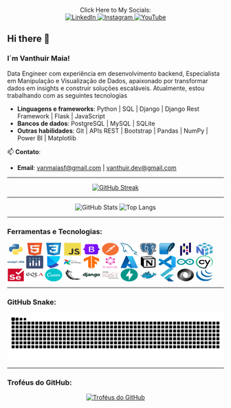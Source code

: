 <p align="center">
  <span>Click Here to My Socials:</span><br/>

  <a href="https://www.linkedin.com/in/vanthuir-maia-47767810b/" target="blank">
    <img src="https://raw.githubusercontent.com/rahuldkjain/github-profile-readme-generator/master/src/images/icons/Social/linked-in-alt.svg" alt="LinkedIn" height="30" width="40" />
  </a>
  
  <a href="https://www.instagram.com/vanthuirmaia/" target="blank">
    <img src="https://raw.githubusercontent.com/rahuldkjain/github-profile-readme-generator/master/src/images/icons/Social/instagram.svg" alt="Instagram" height="30" width="40" />
  </a>

  <a href="https://www.youtube.com/@vanthuirmaia9445" target="blank">
    <img src="https://raw.githubusercontent.com/rahuldkjain/github-profile-readme-generator/master/src/images/icons/Social/youtube.svg" alt="YouTube" height="30" width="40" />
  </a>
</p>

## Hi there 👋

### I´m Vanthuir Maia!

Data Engineer com experiência em desenvolvimento backend, Especialista em Manipulação e Visualização de Dados, apaixonado por transformar dados em insights e construir soluções escaláveis. Atualmente, estou trabalhando com as seguintes tecnologias

- **Linguagens e frameworks**: Python | SQL | Django | Django Rest Framework | Flask | JavaScript
- **Bancos de dados**: PostgreSQL | MySQL | SQLite
- **Outras habilidades**: Git | APIs REST | Bootstrap | Pandas | NumPy | Power BI | Matplotlib

📫 **Contato**:  
- **Email**: [vanmaiasf@gmail.com](mailto:vanmaiasf@gmail.com) | [vanthuir.dev@gmail.com](mailto:vanthuir.dev@gmail.com)  

---

<p align="center">
  <a href="https://git.io/streak-stats"><img src="https://streak-stats.demolab.com?user=VanthuirMaia&theme=dracula" alt="GitHub Streak" /></a>
</p>

---

<p align="center">
  <img src="https://github-readme-stats.vercel.app/api?username=VanthuirMaia&show_icons=true&theme=radical" alt="GitHub Stats" />
  <img src="https://github-readme-stats.vercel.app/api/top-langs/?username=VanthuirMaia&layout=compact" alt="Top Langs" />
</p>

---

### Ferramentas e Tecnologias:
<div> 
  <img align="center" alt="Python" height="30" width="40" src="https://raw.githubusercontent.com/devicons/devicon/master/icons/python/python-original.svg">
  <img align="center" alt="HTML" height="30" width="40" src="https://raw.githubusercontent.com/devicons/devicon/master/icons/html5/html5-original.svg">
  <img align="center" alt="CSS" height="30" width="40" src="https://raw.githubusercontent.com/devicons/devicon/master/icons/css3/css3-original.svg">
  <img align="center" alt="JavaScript" height="30" width="40" src="https://raw.githubusercontent.com/devicons/devicon/master/icons/javascript/javascript-original.svg">
  <img align="center" alt="Bootstrap" height="30" width="40" src="https://github.com/devicons/devicon/blob/master/icons/bootstrap/bootstrap-original.svg">
  <img align="center" alt="Postman" height="30" width="40" src="https://github.com/devicons/devicon/blob/master/icons/postman/postman-original.svg">
  <img align="center" alt="MySQL" height="30" width="40" src="https://github.com/devicons/devicon/blob/master/icons/mysql/mysql-original.svg">
  <img align="center" alt="PostgreSQL" height="30" width="40" src="https://raw.githubusercontent.com/devicons/devicon/master/icons/postgresql/postgresql-original.svg">
  <img align="center" alt="SQLite" height="30" width="40" src="https://github.com/devicons/devicon/blob/master/icons/sqlite/sqlite-original.svg">
  <img align="center" alt="Pandas" height="30" width="40" src="https://github.com/devicons/devicon/blob/master/icons/pandas/pandas-original.svg">
  <img align="center" alt="Numpy" height="30" width="40" src="https://github.com/devicons/devicon/blob/master/icons/numpy/numpy-original.svg">
  <img align="center" alt="Matplotlib" height="30" width="40" src="https://github.com/devicons/devicon/blob/master/icons/matplotlib/matplotlib-original-wordmark.svg">
  <img align="center" alt="Plotly" height="30" width="40" src="https://github.com/devicons/devicon/blob/master/icons/plotly/plotly-original.svg">
  <img align="center" alt="Poetry" height="30" width="40" src="https://github.com/devicons/devicon/blob/master/icons/poetry/poetry-original.svg">
  <img align="center" alt="ApacheAirFlow" height="30" width="40" src="https://github.com/devicons/devicon/blob/master/icons/apacheairflow/apacheairflow-original-wordmark.svg">
  <img align="center" alt="TensorFlow" height="30" width="40" src="https://github.com/devicons/devicon/blob/master/icons/tensorflow/tensorflow-original.svg">
  <img align="center" alt="Graphql" height="30" width="40" src="https://github.com/devicons/devicon/blob/master/icons/graphql/graphql-plain-wordmark.svg">
  <img align="center" alt="Azure" height="30" width="40" src="https://github.com/devicons/devicon/blob/master/icons/azure/azure-original.svg">
  <img align="center" alt="Notion" height="30" width="40" src="https://github.com/devicons/devicon/blob/master/icons/notion/notion-original.svg">
  <img align="center" alt="VSCode" height="30" width="40" src="https://github.com/devicons/devicon/blob/master/icons/vscode/vscode-original.svg">
  <img align="center" alt="Arduino" height="30" width="40" src="https://github.com/devicons/devicon/blob/master/icons/arduino/arduino-original.svg">
  <img align="center" alt="Cypress" height="30" width="40" src="https://github.com/devicons/devicon/blob/master/icons/cypressio/cypressio-original.svg">
  <img align="center" alt="Selenium" height="30" width="40" src="https://github.com/devicons/devicon/blob/master/icons/selenium/selenium-original.svg">
  <img align="center" alt="SQLAlchemy" height="30" width="40" src="https://github.com/devicons/devicon/blob/master/icons/sqlalchemy/sqlalchemy-original.svg">
  <img align="center" alt="Canva" height="30" width="40" src="https://github.com/devicons/devicon/blob/master/icons/canva/canva-original.svg">
  <img align="center" alt="Flask" height="30" width="40" src="https://github.com/devicons/devicon/blob/master/icons/flask/flask-original.svg">
  <img align="center" alt="Django" height="30" width="40" src="https://github.com/devicons/devicon/blob/master/icons/django/django-plain-wordmark.svg">
  <img align="center" alt="DjangoRest" height="30" width="40" src="https://github.com/devicons/devicon/blob/master/icons/djangorest/djangorest-original.svg">
  <img align="center" alt="FastAPI" height="30" width="40" src="https://github.com/devicons/devicon/blob/master/icons/fastapi/fastapi-original.svg">
  <img align="center" alt="Docker" height="30" width="40" src="https://github.com/devicons/devicon/blob/master/icons/docker/docker-original.svg">
  <img align="center" alt="Flutter" height="30" width="40" src="https://github.com/devicons/devicon/blob/master/icons/flutter/flutter-original.svg">
  <img align="center" alt="json" height="30" width="40" src="https://github.com/devicons/devicon/blob/master/icons/json/json-original.svg">
  <img align="center" alt="JQuery" height="30" width="40" src="https://github.com/devicons/devicon/blob/master/icons/jquery/jquery-original.svg">
  
</div>

---

### GitHub Snake:
<p align="center">
  <picture>
    <source media="(prefers-color-scheme: dark)" srcset="https://raw.githubusercontent.com/VanthuirMaia/VanthuirMaia/output/github-contribution-grid-snake-dark.svg" />
    <source media="(prefers-color-scheme: light)" srcset="https://raw.githubusercontent.com/VanthuirMaia/VanthuirMaia/output/github-contribution-grid-snake.svg" />
    <img alt="github contribution grid snake animation" src="https://raw.githubusercontent.com/VanthuirMaia/VanthuirMaia/output/github-contribution-grid-snake.svg" />
  </picture>
</p>

---

### Troféus do GitHub:
<p align="center">
  <a href="https://github.com/ryo-ma/github-profile-trophy">
    <img src="https://github-profile-trophy.vercel.app/?username=VanthuirMaia&theme=cobalt&column=5&margin-w=5&margin-h=25" alt="Troféus do GitHub" />
  </a>
</p>
